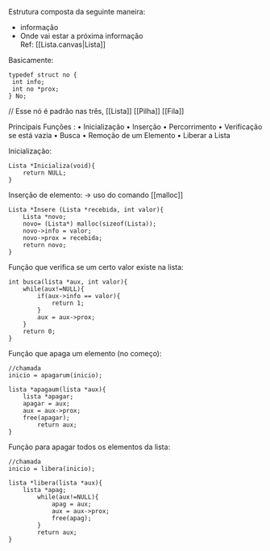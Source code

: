 Estrutura composta da seguinte maneira:
- informação
- Onde vai estar a próxima informação  
Ref: [[Lista.canvas|Lista]]

Basicamente: 

```
typedef struct no {
 int info;
 int no *prox;
} No;
```

// Esse nó é padrão nas três, [[Lista]] [[Pilha]] [[Fila]]

Principais Funções :
• Inicialização
• Inserção
• Percorrimento
• Verificação se está vazia
• Busca
• Remoção de um Elemento
• Liberar a Lista

Inicialização:
```
Lista *Inicializa(void){
    return NULL;
}
```

Inserção de elemento:
-> uso do comando [[malloc]]
```
Lista *Insere (Lista *recebida, int valor){
    Lista *novo;
    novo= (Lista*) malloc(sizeof(Lista));
    novo->info = valor;
    novo->prox = recebida;
    return novo;
}
```

Função que verifica se um certo valor existe na lista:

```
int busca(lista *aux, int valor){
	while(aux!=NULL){
		if(aux->info == valor){
			return 1;
		}
		aux = aux->prox;
	}
	return 0;
}
```

Função que apaga um elemento (no começo):

```
//chamada
inicio = apagarum(inicio);

lista *apagaum(lista *aux){
	lista *apagar;
	apagar = aux;
	aux = aux->prox;
	free(apagar);
		return aux;
}
```

Função para apagar todos os elementos da lista:

```
//chamada
inicio = libera(inicio);

lista *libera(lista *aux){
	lista *apag;
		while(aux!=NULL){
			apag = aux;
			aux = aux->prox;
			free(apag);
		}
		return aux;
}
```
